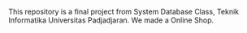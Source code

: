 This repository is a final project  from System Database Class, Teknik Informatika Universitas Padjadjaran. We made a Online Shop.
